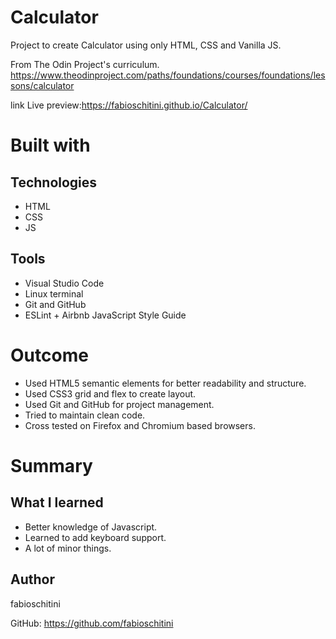 

# Calculator

Project to create Calculator using only HTML, CSS and Vanilla JS.

From The Odin Project's curriculum.
https://www.theodinproject.com/paths/foundations/courses/foundations/lessons/calculator

link Live preview:https://fabioschitini.github.io/Calculator/

# Built with

## Technologies

* HTML
* CSS
* JS

## Tools

* Visual Studio Code
* Linux terminal
* Git and GitHub
* ESLint + Airbnb JavaScript Style Guide

# Outcome
* Used HTML5 semantic elements for better readability and structure.
* Used CSS3 grid and flex to create layout.
* Used Git and GitHub for project management.
* Tried to maintain clean code.
* Cross tested on Firefox and Chromium based browsers.

# Summary

## What I learned

* Better knowledge of Javascript.
* Learned to add keyboard support.
* A lot of minor things.

## Author

fabioschitini

GitHub: https://github.com/fabioschitini







